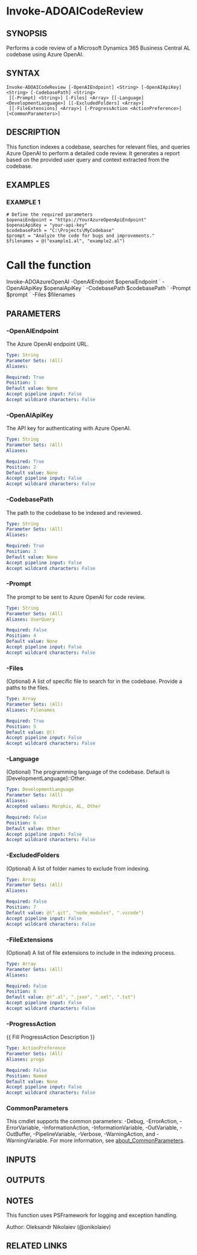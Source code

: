 ﻿---
external help file: ado.tools-help.xml
Module Name: ado.tools
online version:
schema: 2.0.0
---

# Invoke-ADOAICodeReview

## SYNOPSIS
Performs a code review of a Microsoft Dynamics 365 Business Central AL codebase using Azure OpenAI.

## SYNTAX

```
Invoke-ADOAICodeReview [-OpenAIEndpoint] <String> [-OpenAIApiKey] <String> [-CodebasePath] <String>
 [[-Prompt] <String>] [-Files] <Array> [[-Language] <DevelopmentLanguage>] [[-ExcludedFolders] <Array>]
 [[-FileExtensions] <Array>] [-ProgressAction <ActionPreference>] [<CommonParameters>]
```

## DESCRIPTION
This function indexes a codebase, searches for relevant files, and queries Azure OpenAI to perform a detailed code review.
It generates a report based on the provided user query and context extracted from the codebase.

## EXAMPLES

### EXAMPLE 1
```
# Define the required parameters
$openaiEndpoint = "https://YourAzureOpenApiEndpoint"
$openaiApiKey = "your-api-key"
$codebasePath = "C:\Projects\MyCodebase"
$prompt = "Analyze the code for bugs and improvements."
$filenames = @("example1.al", "example2.al")
```

# Call the function
Invoke-ADOAzureOpenAI -OpenAIEndpoint $openaiEndpoint \`
    -OpenAIApiKey $openaiApiKey \`
    -CodebasePath $codebasePath \`
    -Prompt $prompt \`
    -Files $filenames

## PARAMETERS

### -OpenAIEndpoint
The Azure OpenAI endpoint URL.

```yaml
Type: String
Parameter Sets: (All)
Aliases:

Required: True
Position: 1
Default value: None
Accept pipeline input: False
Accept wildcard characters: False
```

### -OpenAIApiKey
The API key for authenticating with Azure OpenAI.

```yaml
Type: String
Parameter Sets: (All)
Aliases:

Required: True
Position: 2
Default value: None
Accept pipeline input: False
Accept wildcard characters: False
```

### -CodebasePath
The path to the codebase to be indexed and reviewed.

```yaml
Type: String
Parameter Sets: (All)
Aliases:

Required: True
Position: 3
Default value: None
Accept pipeline input: False
Accept wildcard characters: False
```

### -Prompt
The  prompt to be sent to Azure OpenAI for code review.

```yaml
Type: String
Parameter Sets: (All)
Aliases: UserQuery

Required: False
Position: 4
Default value: None
Accept pipeline input: False
Accept wildcard characters: False
```

### -Files
(Optional) A list of specific file to search for in the codebase.
Provide a paths to the files.

```yaml
Type: Array
Parameter Sets: (All)
Aliases: Filenames

Required: True
Position: 5
Default value: @()
Accept pipeline input: False
Accept wildcard characters: False
```

### -Language
(Optional) The programming language of the codebase.
Default is \[DevelopmentLanguage\]::Other.

```yaml
Type: DevelopmentLanguage
Parameter Sets: (All)
Aliases:
Accepted values: Morphix, AL, Other

Required: False
Position: 6
Default value: Other
Accept pipeline input: False
Accept wildcard characters: False
```

### -ExcludedFolders
(Optional) A list of folder names to exclude from indexing.

```yaml
Type: Array
Parameter Sets: (All)
Aliases:

Required: False
Position: 7
Default value: @(".git", "node_modules", ".vscode")
Accept pipeline input: False
Accept wildcard characters: False
```

### -FileExtensions
(Optional) A list of file extensions to include in the indexing process.

```yaml
Type: Array
Parameter Sets: (All)
Aliases:

Required: False
Position: 8
Default value: @(".al", ".json", ".xml", ".txt")
Accept pipeline input: False
Accept wildcard characters: False
```

### -ProgressAction
{{ Fill ProgressAction Description }}

```yaml
Type: ActionPreference
Parameter Sets: (All)
Aliases: proga

Required: False
Position: Named
Default value: None
Accept pipeline input: False
Accept wildcard characters: False
```

### CommonParameters
This cmdlet supports the common parameters: -Debug, -ErrorAction, -ErrorVariable, -InformationAction, -InformationVariable, -OutVariable, -OutBuffer, -PipelineVariable, -Verbose, -WarningAction, and -WarningVariable. For more information, see [about_CommonParameters](http://go.microsoft.com/fwlink/?LinkID=113216).

## INPUTS

## OUTPUTS

## NOTES
This function uses PSFramework for logging and exception handling.

Author: Oleksandr Nikolaiev (@onikolaiev)

## RELATED LINKS
